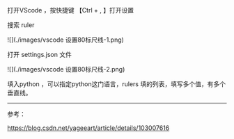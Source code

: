 打开VScode ，按快捷键 【Ctrl + , 】打开设置

搜索 ruler

![](./images/vscode 设置80标尺线-1.png)

 

打开 settings.json 文件

![](./images/vscode 设置80标尺线-2.png)

 填入python ，可以指定python这门语言，rulers 填的列表，填写多个值，有多个垂直线。

 

 

------

 参考：

https://blog.csdn.net/yageeart/article/details/103007616